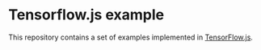 # Tensorflow.js example

This repository contains a set of examples implemented in [TensorFlow.js](https://www.tensorflow.org/js).
